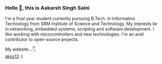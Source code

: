 ### Hello 👋, this is Aakarsh Singh Saini

I'm a final year student currently pursuing B.Tech. in Information Technology from SRM Institute of Science and Technology. My interests lie in networking, embedded systems, scripting and software development. I like working with microcontrollers and new technologies. I'm an avid contributor to open-source projects.

My website...:point_down:<br>
[akss13](https://akss13.github.io/) :)
<!--
**akss13/akss13** is a ✨ _special_ ✨ repository because its `README.md` (this file) appears on your GitHub profile.

Here are some ideas to get you started:

- 🔭 I’m currently working on ...
- 🌱 I’m currently learning ...
- 👯 I’m looking to collaborate on ...
- 🤔 I’m looking for help with ...
- 💬 Ask me about ...
- 📫 How to reach me: ...
- 😄 Pronouns: ...
- ⚡ Fun fact: ...
-->
